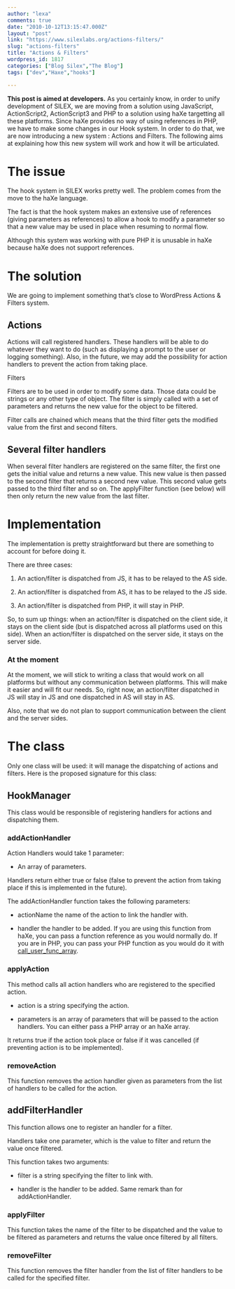 ```yaml
---
author: "lexa"
comments: true
date: "2010-10-12T13:15:47.000Z"
layout: "post"
link: "https://www.silexlabs.org/actions-filters/"
slug: "actions-filters"
title: "Actions & Filters"
wordpress_id: 1817
categories: ["Blog Silex","The Blog"]
tags: ["dev","Haxe","hooks"]

---
```

**This post is aimed at developers.**
As you certainly know, in order to unify development of SILEX, we are moving from a solution using JavaScript, ActionScript2, ActionScript3 and PHP to a solution using haXe targetting all these platforms.
Since haXe provides no way of using references in PHP, we have to make some changes in our Hook system. In order to do that, we are now introducing a new system : Actions and Filters.
The following aims at explaining how this new system will work and how it will be articulated.

<!-- more -->


# The issue


The hook system in SILEX works pretty well. The problem comes from the move to the haXe language.

The fact is that the hook system makes an extensive use of references (giving parameters as references) to allow a hook to modify a parameter so that a new value may be used in place when resuming to normal flow.

Although this system was working with pure PHP it is unusable in haXe because haXe does not support references.


# The solution


We are going to implement something that’s close to WordPress Actions & Filters system.


## Actions


Actions will call registered handlers. These handlers will be able to do whatever they want to do (such as displaying a prompt to the user or logging something).
Also, in the future, we may add the possibility for action handlers to prevent the action from taking place.

Filters

Filters are to be used in order to modify some data. Those data could be strings or any other type of object. The filter is simply called with a set of parameters and returns the new value for the object to be filtered.

Filter calls are chained which means that the third filter gets the modified value from the first and second filters.


## Several filter handlers


When several filter handlers are registered on the same filter, the first one gets the initial value and returns a new value. This new value is then passed to the second filter that returns a second new value. This second value gets passed to the third filter and so on. The applyFilter function (see below) will then only return the new value from the last filter.


# Implementation


The implementation is pretty straightforward but there are something to account for before doing it.

There are three cases:




  1. An action/filter is dispatched from JS, it has to be relayed to the AS side.


  2. An action/filter is dispatched from AS, it has to be relayed to the JS side.


  3. An action/filter is dispatched from PHP, it will stay in PHP.


So, to sum up things: when an action/filter is dispatched on the client side, it stays on the client side (but is dispatched across all platforms used on this side). When an action/filter is dispatched on the server side, it stays on the server side.


### At the moment


At the moment, we will stick to writing a class that would work on all platforms but without any communication between platforms. This will make it easier and will fit our needs.  So, right now, an action/filter dispatched in JS will stay in JS and one dispatched in AS will stay in AS.

Also, note that we do not plan to support communication between the client and the server sides.


# The class


Only one class will be used: it will manage the dispatching of actions and filters. Here is the proposed signature for this class:


## HookManager


This class would be responsible of registering handlers for actions and dispatching them.


### addActionHandler


Action Handlers would take 1 parameter:




  * An array of parameters.


Handlers return either true or false (false to prevent the action from taking place if this is implemented in the future).

The addActionHandler function takes the following parameters:


  * actionName the name of the action to link the handler with.


  * handler the handler to be added. If you are using this function from haXe, you can pass a function reference as you would normally do. If you are in PHP, you can pass your PHP function as you would do it with [call_user_func_array](http://fr.php.net/manual/en/function.call-user-func-array.php).




### applyAction


This method calls all action handlers who are registered to the specified action.




  * action is a string specifying the action.


  * parameters is an array of parameters that will be passed to the action handlers. You can either pass a PHP array or an haXe array.


It returns true if the action took place or false if it was cancelled (if preventing action is to be implemented).


### removeAction


This function removes the action handler given as parameters from the list of handlers to be called for the action.


## addFilterHandler


This function allows one to register an handler for a filter.

Handlers take one parameter, which is the value to filter and return the value once filtered.

This function takes two arguments:




  * filter is a string specifying the filter to link with.


  * handler is the handler to be added. Same remark than for addActionHandler.




### applyFilter


This function takes the name of the filter to be dispatched and the value to be filtered as parameters and returns the value once filtered by all filters.


### removeFilter


This function removes the filter handler from the list of filter handlers to be called for the specified filter.


